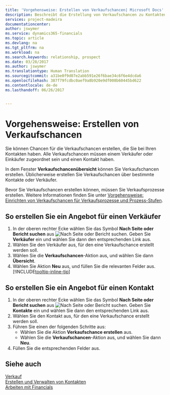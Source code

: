 ```yaml
---
title: 'Vorgehensweise: Erstellen von Verkaufschancen| Microsoft Docs'
description: Beschreibt die Erstellung von Verkaufschancen zu Kontakten in Financials
services: project-madeira
documentationcenter: 
author: jswymer
ms.service: dynamics365-financials
ms.topic: article
ms.devlang: na
ms.tgt_pltfrm: na
ms.workload: na
ms.search.keywords: relationship, prospect
ms.date: 03/28/2017
ms.author: jswymer
ms.translationtype: Human Translation
ms.sourcegitcommit: a31be0f9d07e2abb591e26f6bae34c6f6e4dcda6
ms.openlocfilehash: 387f79fcdbc0aef9a8b920e9df008b60445bd622
ms.contentlocale: de-de
ms.lasthandoff: 06/26/2017


---
```

# Vorgehensweise: Erstellen von Verkaufschancen
<a id="how-to-create-sales-opportunities" class="xliff"></a>
Sie können Chancen für die Verkaufschancen erstellen, die Sie bei Ihren Kontakten haben. Alle Verkaufschancen müssen einem Verkäufer oder Einkäufer zugeordnet sein und einen Kontakt haben.

In dem Fenster **Verkaufschancenübersicht** können Sie Verkaufschancen erstellen. Üblicherweise erstellen Sie Verkaufschancen über bestimmte Kontakte oder Verkäufer.

Bevor Sie Verkaufschancen erstellen können, müssen Sie Verkaufsprozesse erstellen. Weitere Informationen finden Sie unter [Vorgehensweise: Einrichten von Verkaufschancen für Verkaufsprozesse und Prozess-Stufen](marketing-how-setup-opportunity-sales-cycles-stages.md).

## So erstellen Sie ein Angebot für einen Verkäufer
<a id="to-create-an-opportunity-from-a-salesperson" class="xliff"></a>
1. In der oberen rechter Ecke wählen Sie das Symbol **Nach Seite oder Bericht suchen** aus ![Nach Seite oder Bericht suchen](media/ui-search/search_small.png "Symbol nach Seite oder Bericht suchen"). Geben Sie **Verkäufer** ein und wählen Sie dann den entsprechenden Link aus.
2. Wählen Sie den Verkäufer aus, für den eine Verkaufschance erstellt werden soll.
3. Wählen Sie die **Verkaufschancen**-Aktion aus, und wählen Sie dann **Übersicht**.
4. Wählen Sie Aktion **Neu** aus, und füllen Sie die relevanten Felder aus. [!INCLUDE[tooltip-inline-tip](includes/tooltip-inline-tip_md.md)]  



## So erstellen Sie ein Angebot für einen Kontakt
<a id="to-create-an-opportunity-from-a-contact" class="xliff"></a>
1. In der oberen rechter Ecke wählen Sie das Symbol **Nach Seite oder Bericht suchen** aus ![Nach Seite oder Bericht suchen](media/ui-search/search_small.png "Symbol nach Seite oder Bericht suchen"). Geben Sie **Kontakte** ein und wählen Sie dann den entsprechenden Link aus.
2. Wählen Sie den Kontakt aus, für den eine Verkaufschance erstellt werden soll.
3. Führen Sie einen der folgenden Schritte aus:
   * Wählen Sie die Aktion **Verkaufschance erstellen** aus.
   * Wählen Sie die **Verkaufschancen**-Aktion aus, und wählen Sie dann **Neu**.
4. Füllen Sie die entsprechenden Felder aus.

## Siehe auch
<a id="see-also" class="xliff"></a>
[Verkauf](sales-manage-sales.md)  
[Erstellen und Verwalten von Kontakten](marketing-contacts.md)  
[Arbeiten mit Financials](ui-work-product.md)

